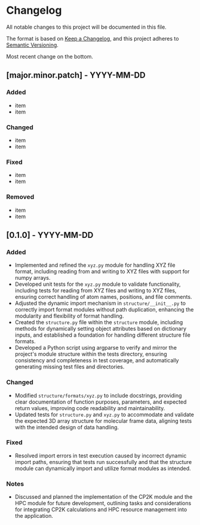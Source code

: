 # Changelog
All notable changes to this project will be documented in this file.

The format is based on [Keep a Changelog](https://keepachangelog.com/en/1.0.0/),
and this project adheres to [Semantic Versioning](https://semver.org/spec/v2.0.0.html).

Most recent change on the bottom.

## [major.minor.patch] - YYYY-MM-DD
### Added
- item
- item
### Changed
- item
- item
### Fixed
- item
- item
### Removed
- item
- item

## [0.1.0] - YYYY-MM-DD
### Added
- Implemented and refined the `xyz.py` module for handling XYZ file format, including reading from and writing to XYZ files with support for numpy arrays.
- Developed unit tests for the `xyz.py` module to validate functionality, including tests for reading from XYZ files and writing to XYZ files, ensuring correct handling of atom names, positions, and file comments.
- Adjusted the dynamic import mechanism in `structure/__init__.py` to correctly import format modules without path duplication, enhancing the modularity and flexibility of format handling.
- Created the `structure.py` file within the `structure` module, including methods for dynamically setting object attributes based on dictionary inputs, and established a foundation for handling different structure file formats.
- Developed a Python script using argparse to verify and mirror the project's module structure within the tests directory, ensuring consistency and completeness in test coverage, and automatically generating missing test files and directories.

### Changed
- Modified `structure/formats/xyz.py` to include docstrings, providing clear documentation of function purposes, parameters, and expected return values, improving code readability and maintainability.
- Updated tests for `structure.py` and `xyz.py` to accommodate and validate the expected 3D array structure for molecular frame data, aligning tests with the intended design of data handling.

### Fixed
- Resolved import errors in test execution caused by incorrect dynamic import paths, ensuring that tests run successfully and that the structure module can dynamically import and utilize format modules as intended.

### Notes
- Discussed and planned the implementation of the CP2K module and the HPC module for future development, outlining tasks and considerations for integrating CP2K calculations and HPC resource management into the application.
